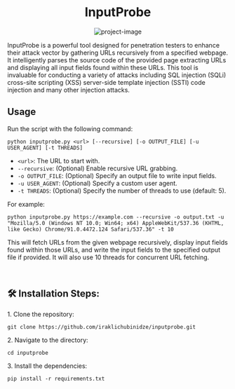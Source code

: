 <h1 align="center" id="title">InputProbe</h1>

<p align="center"><img src="https://i.postimg.cc/X7SGdyT5/86d8d3b6995ddad46f5d9142354b65b1.png" alt="project-image"></p>

<p id="description">InputProbe is a powerful tool designed for penetration testers to enhance their attack vector by gathering URLs recursively from a specified webpage. It intelligently parses the source code of the provided page extracting URLs and displaying all input fields found within these URLs. This tool is invaluable for conducting a variety of attacks including SQL injection (SQLi) cross-site scripting (XSS) server-side template injection (SSTI) code injection and many other injection attacks.</p>

<h2>Usage</h2>
<p>Run the script with the following command:</p>
<pre><code>python inputprobe.py &lt;url&gt; [--recursive] [-o OUTPUT_FILE] [-u USER_AGENT] [-t THREADS]</code></pre>
    <ul>
        <li><code>&lt;url&gt;</code>: The URL to start with.</li>
        <li><code>--recursive</code>: (Optional) Enable recursive URL grabbing.</li>
        <li><code>-o OUTPUT_FILE</code>: (Optional) Specify an output file to write input fields.</li>
        <li><code>-u USER_AGENT</code>: (Optional) Specify a custom user agent.</li>
        <li><code>-t THREADS</code>: (Optional) Specify the number of threads to use (default: 5).</li>
    </ul>
<p>For example:</p>
<pre><code>python inputprobe.py https://example.com --recursive -o output.txt -u "Mozilla/5.0 (Windows NT 10.0; Win64; x64) AppleWebKit/537.36 (KHTML, like Gecko) Chrome/91.0.4472.124 Safari/537.36" -t 10</code></pre>
<p>This will fetch URLs from the given webpage recursively, display input fields found within those URLs, and write the input fields to the specified output file if provided. It will also use 10 threads for concurrent URL fetching.</p>
<br>
<h2>🛠️ Installation Steps:</h2>

<p>1. Clone the repository:</p>

```
git clone https://github.com/iraklichubinidze/inputprobe.git
```

<p>2. Navigate to the directory:</p>

```
cd inputprobe
```

<p>3. Install the dependencies:</p>

```
pip install -r requirements.txt
```
